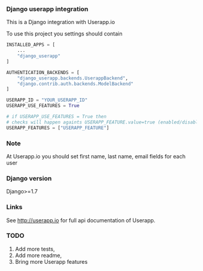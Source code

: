### Django userapp integration

This is a Django integration with Userapp.io

To use this project you settings should contain

```py
INSTALLED_APPS = [
    ...
    "django_userapp"
]

AUTHENTICATION_BACKENDS = [
    "django_userapp.backends.UserappBackend",
    "django.contrib.auth.backends.ModelBackend"
]

USERAPP_ID = "YOUR_USERAPP_ID"
USERAPP_USE_FEATURES = True

# if USERAPP_USE_FEATURES = True then 
# checks will happen againts USERAPP_FEATURE.value=true (enabled/disabled)
USERAPP_FEATURES = ["USERAPP_FEATURE"]
```

### Note
At Userapp.io you should set first name, last name, email fields for each user

### Django version
Django>=1.7

### Links
See <http://userapp.io> for full api documentation of Userapp.


### TODO

1. Add more tests,
2. Add more readme,
3. Bring more Userapp features